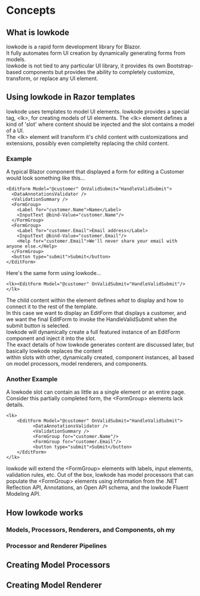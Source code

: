 ﻿
# Concepts

## What is lowkode

lowkode is a rapid form development library for Blazor.  
It fully automates form UI creation by dynamically generating forms from models.  
lowkode is not tied to any particular UI library, it provides its own Bootstrap-based components but provides 
the ability to completely customize, transform, or replace any UI element. 

## Using lowkode in Razor templates
lowkode uses templates to model UI elements.
lowkode provides a special tag, &lt;lk&gt;, for creating models of UI elements.
The &lt;lk&gt; element defines a kind of 'slot' where content should be injected and the slot contains a model of a UI.  
The &lt;lk&gt; element will transform it's child content with customizations and extensions, possibly even completelty 
replacing the child content.

### Example
A typical Blazor component that displayed a form for editing a Customer would look something like this...

    <EditForm Model="@customer" OnValidSubmit="HandleValidSubmit">
      <DataAnnotationsValidator />
      <ValidationSummary />
      <FormGroup>
        <Label for="customer.Name">Name</Label>
        <InputText @bind-Value="customer.Name"/>
      </FormGroup>
      <FormGroup>
        <Label for="customer.Email">Email address</Label>
        <InputText @bind-Value="customer.Email"/>
        <Help for="customer.Email">We'll never share your email with anyone else.</Help>
      </FormGroup>
      <button type="submit">Submit</button>
    </EditForm>

Here's the same form using lowkode...

    <lk><EditForm Model="@customer" OnValidSubmit="HandleValidSubmit"/></lk>

The child content within the <lk> element defines *what* to display and how to connect it to the rest of the template.  
In this case we want to display an EditForm that displays a customer, and we want the final EditForm to invoke the HandleValidSubmit when the 
submit button is selected.  
lowkode will dynamically create a full featured instance of an EditForm component and inject it into the slot.  
The exact details of how lowkode generates content are discussed later, but basically lowkode replaces the content  
within <lk> slots with other, dynamically created, component instances, all based on model processors, model renderers, and components.


### Another Example
A lowkode slot can contain as little as a single element or an entire page.
Consider this partially completed form, the &lt;FormGroup&gt; elements lack details.


    <lk>
        <EditForm Model="@customer" OnValidSubmit="HandleValidSubmit">
              <DataAnnotationsValidator />
              <ValidationSummary />
              <FormGroup for="customer.Name"/>
              <FormGroup for="customer.Email"/>
              <button type="submit">Submit</button>
        </EditForm>
    </lk>

lowkode will extend the &lt;FormGroup&gt; elements with labels, input elements, validation rules, etc.
Out of the box, lowkode has model processors that can populate the &lt;FormGroup&gt; elements using information 
from the .NET Reflection API, Annotations, an Open API schema, and the lowkode Fluent Modeling API.

## How lowkode works



### Models, Processors, Renderers, and Components, oh my

### Processor and Renderer Pipelines

## Creating Model Processors

## Creating Model Renderer




